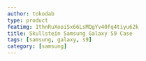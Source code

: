 ```yaml
---
author: tokodab
type: product
featimg: 1thnRuXooiSx66LsMQgYv40fq4tiyu62k
title: Skullstein Samsung Galaxy S9 Case
tags: [samsung, galaxy, s9]
category: [samsung]
---
```

